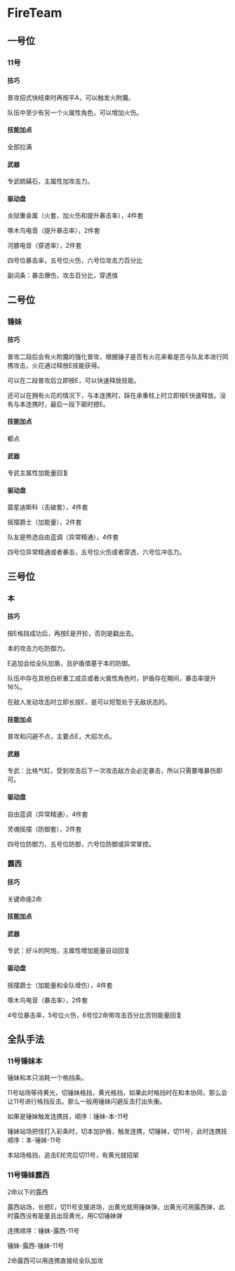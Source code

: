 # FireTeam

## 一号位

### 11号

#### 技巧

普攻招式快结束时再按平A，可以触发火附魔。

队伍中至少有另一个火属性角色，可以增加火伤。

#### 技能加点

全部拉满

#### 武器

专武硫磺石，主属性加攻击力。

#### 驱动盘

炎狱重金属（火套，加火伤和提升暴击率），4件套

啄木鸟电音（提升暴击率），2件套

河豚电音（穿透率），2件套

四号位暴击率，五号位火伤，六号位攻击力百分比

副词条：暴击爆伤，攻击百分比，穿透值

## 二号位

### 锤妹

#### 技巧

普攻二段后会有火附魔的强化普攻，根据锤子是否有火花来看是否与队友本进行同携攻击，火花通过释放E技能获得。

可以在二段普攻后立即按E，可以快速释放技能。

还可以在拥有火花的情况下，与本连携时，踩在承重柱上时立即按E快速释放。没有与本连携时，最后一段下砸时摁E。

#### 技能加点

都点

#### 武器

专武主属性加能量回复

#### 驱动盘

震星迪斯科（击破套），4件套

摇摆爵士（加能量），2件套

队友是熊选自由蓝调（异常精通），4件套

四号位异常精通或者暴击，五号位火伤或者穿透，六号位冲击力。

## 三号位

### 本

#### 技巧

按E格挡成功后，再按E是开抡，否则是戳出去。

本的攻击力吃防御力。

E追加会给全队加盾，且护盾值基于本的防御。

队伍中存在其他白祈重工成员或者火属性角色时，护盾存在期间，暴击率提升16%。

在敌人发动攻击时立即长按E，是可以短暂处于无敌状态的。

#### 技能加点

普攻和闪避不点，主要点E，大招次点。

#### 武器

专武：比格气缸，受到攻击后下一次攻击敌方会必定暴击，所以只需要堆暴伤即可。

#### 驱动盘

自由蓝调（异常精通），4件套

灵魂摇摆（防御套），2件套

四号位防御力，五号位防御，六号位防御或异常掌控。

### 露西

#### 技巧

关键命座2命

#### 技能加点

#### 武器

专武：好斗的阿炮，主属性增加能量自动回复

#### 驱动盘

摇摆爵士（加能量和全队增伤），4件套

啄木鸟电音（暴击率），2件套

4号位暴击率，5号位火伤，6号位2命带攻击百分比否则能量回复

## 全队手法

### 11号锤妹本

锤妹和本只消耗一个格挡条。

11号站场等待黄光，切锤妹格挡，黄光格挡，如果此时格挡时在和本协同，那么会让11号进行格挡反击。那么一般用锤妹闪避反击打出失衡。

如果是锤妹触发连携技，顺序：锤妹-本-11号

锤妹站场把怪打入彩条时，切本加护盾，触发连携，切锤妹，切11号，此时连携技顺序：本-锤妹-11号

本站场格挡，追击E抡完后切11号，有黄光就招架

### 11号锤妹露西

2命以下的露西

露西站场，长摁E，切11号支援进场，出黄光就用锤妹弹，出黄光可用露西弹，此时露西没有能量且出现黄光，用C切锤妹弹

连携顺序：锤妹-露西-11号

锤妹-露西-锤妹-11号

2命露西可以用连携直接给全队加攻